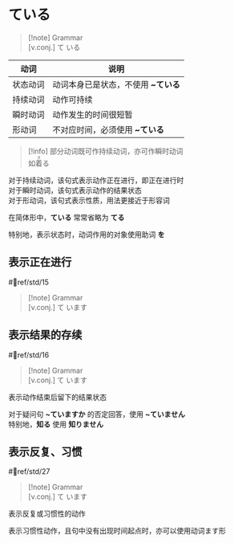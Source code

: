 # ている

> [!note] Grammar  
> [v.conj.] て いる  

| 动词   | 说明                    |
| ---- | --------------------- |
| 状态动词 | 动词本身已是状态，不使用 **~ている** |
| 持续动词 | 动作可持续                 |
| 瞬时动词 | 动作发生的时间很短暂            |
| 形动词  | 不对应时间，必须使用 **~ている**   |

> [!info]
> 部分动词既可作持续动词，亦可作瞬时动词  
> 如<ruby>着<rt>き</rt>る</ruby>  

对于持续动词，该句式表示动作正在进行，即正在进行时  
对于瞬时动词，该句式表示动作的结果状态  
对于形动词，该句式表示性质，用法更接近于形容词  

在简体形中，**ている** 常常省略为 **てる**  

特别地，表示状态时，动词作用的对象使用助词 **を**  

## 表示正在进行  

 #📖ref/std/15  

> [!note] Grammar  
> [v.conj.] て います  

## 表示结果的存续  

 #📖ref/std/16  

> [!note] Grammar  
> [v.conj.] て います  

表示动作结束后留下的结果状态  

对于疑问句 **~ていますか** 的否定回答，使用 **~ていません**  
特别地，**知る** 使用 **知りません**  

## 表示反复、习惯  

 #📖ref/std/27  

> [!note] Grammar  
> [v.conj.] て います  

表示反复或习惯性的动作  

表示习惯性动作，且句中没有出现时间起点时，亦可以使用动词ます形  
